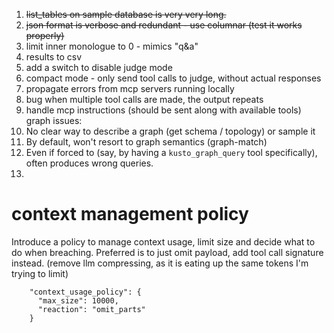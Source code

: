 1. ~~list_tables on sample database is very very long.~~ 
2. ~~json format is verbose and redundant - use columnar (test it works properly)~~
3. limit inner monologue to 0 - mimics "q&a"
4. results to csv
5. add a switch to disable judge mode
6. compact mode - only send tool calls to judge, without actual responses
7. propagate errors from mcp servers running locally
8. bug when multiple tool calls are made, the output repeats
9. handle mcp instructions (should be sent along with available tools)
graph issues:
1. No clear way to describe a graph (get schema / topology) or sample it
2. By default, won't resort to graph semantics (graph-match)
3. Even if forced to (say, by having a `kusto_graph_query` tool specifically), often produces wrong queries.
4. 

# context management policy
Introduce a policy to manage context usage, limit size and decide what to do when breaching.
Preferred is to just omit payload, add tool call signature instead.
(remove llm compressing, as it is eating up the same tokens I'm trying to limit)
```
    "context_usage_policy": {
      "max_size": 10000,
      "reaction": "omit_parts"
    }
```